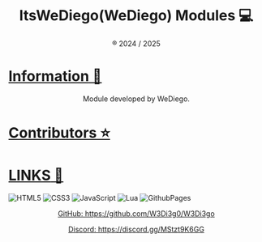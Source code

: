 <h1 align="center">
  ItsWeDiego(WeDiego) Modules 💻
</h1>
<p align='center'>® 2024 / 2025</p>

# [**Information** 📌](https://discord.gg/PJyVn59jgc)

<p align='center'>Module developed by WeDiego.</p>

# [**Contributors** ⭐](https://discord.gg/PJyVn59jgc)


# [**LINKS** 🔗](https://github.com/W3Di3g0/W3Di3go)


![HTML5](https://img.shields.io/badge/html5-%23E34F26.svg?style=for-the-badge&logo=html5&logoColor=white) ![CSS3](https://img.shields.io/badge/css3-%231572B6.svg?style=for-the-badge&logo=css3&logoColor=white) ![JavaScript](https://img.shields.io/badge/javascript-%23323330.svg?style=for-the-badge&logo=javascript&logoColor=%23F7DF1E) ![Lua](https://img.shields.io/badge/lua-%232C2D72.svg?style=for-the-badge&logo=lua&logoColor=white) ![GithubPages](https://img.shields.io/badge/github%20pages-121013?style=for-the-badge&logo=github&logoColor=white)

<!-- #### **Github** : <https://github.com/W3Di3g0/FIVEM> (**Private**) -->
<!-- #### **Discord** : <https://discord.gg/MStzt9K6GG> (**Sous ticket**) -->
<p align='center'><a href='https://github.com/W3Di3g0/W3Di3go'>GitHub: https://github.com/W3Di3g0/W3Di3go</p>

<p align='center'><a href='https://discord.gg/MStzt9K6GG'>Discord: https://discord.gg/MStzt9K6GG</p>
